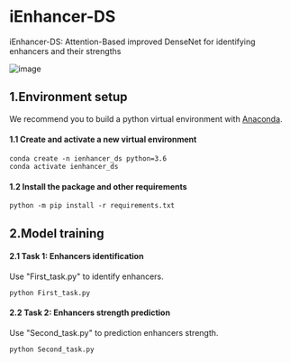 # iEnhancer-DS

iEnhancer-DS: Attention-Based improved DenseNet for identifying enhancers and their strengths

![image](https://github.com/user-attachments/assets/f2076ffe-237e-4d51-9305-f34bce00852e)

## 1.Environment setup

   We recommend you to build a python virtual environment with [Anaconda](https://docs.anaconda.com/anaconda/install/linux/).

#### 1.1 Create and activate a new virtual environment

```
conda create -n ienhancer_ds python=3.6
conda activate ienhancer_ds
```

#### 1.2 Install the package and other requirements

```
python -m pip install -r requirements.txt
```

## 2.Model training

#### 2.1 Task 1: Enhancers identification

Use "First_task.py" to identify enhancers.

```
python First_task.py
```

#### 2.2 Task 2: Enhancers strength prediction

Use "Second_task.py" to prediction enhancers strength.

```
python Second_task.py
```

